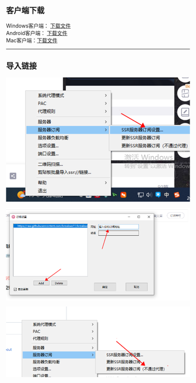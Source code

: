 ## 客户端下载
Windows客户端： [下载文件](./ShadowsocksR-win-4.9.2.zip)  
Android客户端： [下载文件](./shadowsocksr-android-3.5.3.apk)  
Mac客户端：[下载文件](./ssrMac.app.zip) 

---  

## 导入链接  
![img.png](img.png)

![img_1.png](img_1.png)


![img_2.png](img_2.png)